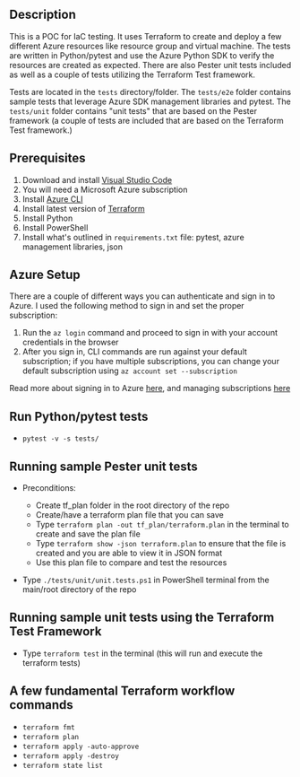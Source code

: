 ## Description

This is a POC for IaC testing. It uses Terraform to create and deploy a few different Azure resources like resource group and virtual machine. The tests are written in Python/pytest and use the Azure Python SDK to verify the resources are created as expected. There are also Pester unit tests included as well as a couple of tests utilizing the Terraform Test framework.

Tests are located in the `tests` directory/folder. The `tests/e2e` folder contains sample tests that leverage Azure SDK management libraries and pytest. The `tests/unit` folder contains "unit tests" that are based on the Pester framework (a couple of tests are included that are based on the Terraform Test framework.)


## Prerequisites

1. Download and install [Visual Studio Code](https://code.visualstudio.com/download)
2. You will need a Microsoft Azure subscription
3. Install [Azure CLI](https://learn.microsoft.com/en-us/cli/azure/install-azure-cli)
4. Install latest version of [Terraform](https://developer.hashicorp.com/terraform/tutorials/aws-get-started/install-cli)
5. Install Python
6. Install PowerShell
7. Install what's outlined in `requirements.txt` file: pytest, azure management libraries, json


## Azure Setup

There are a couple of different ways you can authenticate and sign in to Azure. I used the following method to sign in and set the proper subscription:

1. Run the `az login` command and proceed to sign in with your account credentials in the browser
2. After you sign in, CLI commands are run against your default subscription; if you have multiple subscriptions, you can change your default subscription using `az account set --subscription`

Read more about signing in to Azure [here](https://learn.microsoft.com/en-us/cli/azure/authenticate-azure-cli), and managing subscriptions [here](https://learn.microsoft.com/en-us/cli/azure/manage-azure-subscriptions-azure-cli)


## Run Python/pytest tests

- `pytest -v -s tests/`


## Running sample Pester unit tests

- Preconditions:
    - Create tf_plan folder in the root directory of the repo
    - Create/have a terraform plan file that you can save
    - Type `terraform plan -out tf_plan/terraform.plan` in the terminal to create and save the plan file
    - Type `terraform show -json terraform.plan` to ensure that the file is created and you are able to view it in JSON format
    - Use this plan file to compare and test the resources

- Type `./tests/unit/unit.tests.ps1` in PowerShell terminal from the main/root directory of the repo


## Running sample unit tests using the Terraform Test Framework

- Type `terraform test` in the terminal (this will run and execute the terraform tests)


## A few fundamental Terraform workflow commands

- `terraform fmt`
- `terraform plan`
- `terraform apply -auto-approve`
- `terraform apply -destroy`
- `terraform state list`